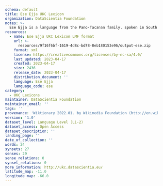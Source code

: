 ```yaml
---
schema: default
title: Ese Ejja UKC Lexicon
organization: DataScientia Foundation
notes: >-
  Ese Ejja is a language from the Pano-Tacanan family, spoken in South America. The UKC Lexicon of Ese Ejja is represented as a lexico-semantic network. It consists of words, word senses, synsets, as well as sense-level and synset-level relationships.
resources:
  - name: Ese Ejja UKC Lexicon LMF format
    url: >-
      resources/9f16f6bf-1619-4d8c-bd78-0eb180153e96/output-ese.zip
    format: xml
    license: https://creativecommons.org/licenses/by-nc-sa/4.0/
    last_updated: 2023-04-17
    created: 2023-04-17
    size: 2436
    release_date: 2023-04-17
    distribution_document: ''
    language: Ese Ejja
    language_code: ese
category:
  - UKC Lexicons
maintainer: DataScientia Foundation
maintainer_email: ''
tags: ''
provenance: 'Wiktionary 2022.01. by Wikimedia Foundation (http://en.wiktionary.org); Princeton WordNet 2.1 by Princeton University (https://wordnet.princeton.edu)'
version: '1.0'
dataset_level: Language Level (L1-2)
dataset_access: Open Access
dataset_description: ''
landing_page: ''
date_of_collection: ''
words: 24
synsets: 27
senses: 29
sense_relations: 0
synset_relations: 0
more_information: http://ukc.datascientia.eu/
latitude_map: -11.0
longitude_map: -66.0
---
```

